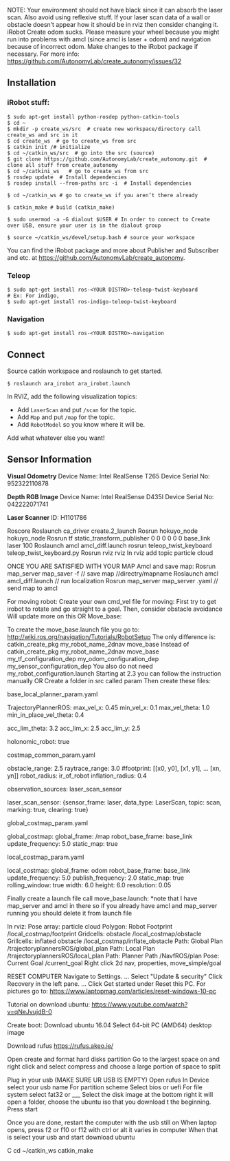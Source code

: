 NOTE: 
Your environment should not have black since it can absorb the laser scan. Also avoid using reflexive stuff. If your laser scan data of a wall or obstacle doesn’t appear how it should be in rviz then consider changing it.
iRobot Create odom sucks. Please measure your wheel because you might run into problems with amcl (since amcl is laser + odom) and navigation because of incorrect odom. Make changes to the iRobot package if necessary. For more info: https://github.com/AutonomyLab/create_autonomy/issues/32


## Installation

### iRobot stuff:
```shell
$ sudo apt-get install python-rosdep python-catkin-tools
$ cd ~
$ mkdir -p create_ws/src  # create new workspace/directory call create_ws and src in it
$ cd create_ws  # go to create_ws from src
$ catkin init /# initialize
$ cd ~/catkin_ws/src  # go into the src (source)
$ git clone https://github.com/AutonomyLab/create_autonomy.git  # clone all stuff from create_autonomy
$ cd ~/catkini_ws   # go to create_ws from src
$ rosdep update  # Install dependencies
$ rosdep install --from-paths src -i  # Install dependencies

$ cd ~/catkin_ws # go to create_ws if you aren’t there already

$ catkin_make # build (catkin_make)

$ sudo usermod -a -G dialout $USER # In order to connect to Create over USB, ensure your user is in the dialout group

$ source ~/catkin_ws/devel/setup.bash # source your workspace
```


You can find the iRobot package and more about Publisher and Subscriber and etc. at https://github.com/AutonomyLab/create_autonomy.

### Teleop

```shell
$ sudo apt-get install ros-<YOUR DISTRO>-teleop-twist-keyboard 
# Ex: For indigo, 
$ sudo apt-get install ros-indigo-teleop-twist-keyboard 
```

### Navigation

```shell
$ sudo apt-get install ros-<YOUR DISTRO>-navigation
```


## Connect

Source catkin workspace and roslaunch to get started.

```shell
$ roslaunch ara_irobot ara_irobot.launch
```

In RVIZ, add the following visualization topics:

- Add `LaserScan` and put `/scan` for the topic.
- Add `Map` and put `/map` for the topic.
- Add `RobotModel` so you know where it will be.


Add what whatever else you want!

## Sensor Information

**Visual Odometry**
Device Name: Intel RealSense T265
Device Serial No: 952322110878

**Depth RGB Image**
Device Name: Intel RealSense D435I
Device Serial No: 042222071741

**Laser Scanner**
ID: H1101786


Roscore 
Roslaunch ca_driver create.2_launch
Rosrun hokuyo_node hokuyo_node
Rosrun tf static_transform_publisher 0 0 0 0 0 0 base_link laser 100
Roslaunch amcl amcl_diff.launch
rosrun teleop_twist_keyboard teleop_twist_keyboard.py
Rosrun rviz rviz
In rviz add topic particle cloud


ONCE YOU ARE SATISFIED WITH YOUR MAP
Amcl and save map:
Rosrun map_server map_saver -f <map name>  // save map /<directory>/directry/mapname
Roslaunch amcl amcl_diff.launch // run localization
Rosrun map_server map_server <map name>.yaml  // send map to amcl

For moving robot:
Create your own cmd_vel file for moving:
First try to get irobot to rotate and go straight to a goal. Then, consider obstacle avoidance
Will update more on this
            OR
Move_base:

To create the move_base.launch file you go to:
http://wiki.ros.org/navigation/Tutorials/RobotSetup
The only difference is:
catkin_create_pkg my_robot_name_2dnav move_base
Instead of
catkin_create_pkg my_robot_name_2dnav move_base my_tf_configuration_dep my_odom_configuration_dep my_sensor_configuration_dep
You also do not need my_robot_configuration.launch
Starting at 2.3 you can follow the instruction manually
    OR
Create a folder in src called param
Then create these files:

base_local_planner_param.yaml

TrajectoryPlannerROS:
 max_vel_x: 0.45
min_vel_x: 0.1
max_vel_theta: 1.0
min_in_place_vel_theta: 0.4

acc_lim_theta: 3.2
acc_lim_x: 2.5
acc_lim_y: 2.5

holonomic_robot: true

costmap_common_param.yaml

obstacle_range: 2.5
raytrace_range: 3.0
#footprint: [[x0, y0], [x1, y1], ... [xn, yn]]
robot_radius: ir_of_robot
inflation_radius: 0.4

observation_sources: laser_scan_sensor

laser_scan_sensor: {sensor_frame: laser, data_type: LaserScan, topic: scan, marking: true, clearing: true}

global_costmap_param.yaml

global_costmap:
  global_frame: /map
  robot_base_frame: base_link
  update_frequency: 5.0
  static_map: true

local_costmap_param.yaml

 local_costmap:
global_frame: odom
robot_base_frame: base_link
update_frequency: 5.0
publish_frequency: 2.0
static_map: true
rolling_window: true
width: 6.0
height: 6.0
resolution: 0.05

Finally create a launch file call move_base.launch: *note that I have map_server and amcl in there so if you already have amcl and map_server running you should delete it from launch file
<launch>

   <master auto="start"/>
   
   <!-- Run the map server -->
  <node name="map_server" pkg="map_server" type="map_server" args="$(find my_robot_name_2dnav)/map/my_map.yaml"/>
  <!--- Run AMCL -->
<include file="$(find amcl)/examples/amcl_diff.launch" />

   <node pkg="move_base" type="move_base" respawn="false" name="move_base" output="screen">
   <!-- change controller frequency in case it is running in circles-->
    <rosparam file="$(find my_robot_name_2dnav)/param/costmap_common_params.yaml" command="load" ns="global_costmap" />
    <rosparam file="$(find my_robot_name_2dnav)/param/costmap_common_params.yaml" command="load" ns="local_costmap" />
    <rosparam file="$(find my_robot_name_2dnav)/param/local_costmap_params.yaml" command="load" />
    <rosparam file="$(find my_robot_name_2dnav)/param/global_costmap_params.yaml" command="load" />
    <rosparam file="$(find my_robot_name_2dnav)/param/base_local_planner_params.yaml" command="load" />
 </node>

</launch>



In rviz:
Pose array: particle cloud
Polygon: Robot Footprint /local_costmap/footprint
Gridcells: obstacle /local_costmap/obstacle
Grillcells: inflated obstacle /local_costmap/inflate_obstacle
Path: Global Plan /trajectoryplannersROS/global_plan
Path: Local Plan /trajectoryplannersROS/local_plan
Path: Planner Path /NavfROS/plan
Pose: Current Goal /current_goal
Right click 2d nav, properties, move_simple/goal



RESET COMPUTER
Navigate to Settings. ...
Select "Update & security"
Click Recovery in the left pane. ...
Click Get started under Reset this PC.
For pictures go to:
https://www.laptopmag.com/articles/reset-windows-10-pc

Tutorial on download ubuntu:
https://www.youtube.com/watch?v=qNeJvujdB-0

Create boot:
Download ubuntu 16.04
Select 64-bit PC (AMD64) desktop image

Download rufus
https://rufus.akeo.ie/

Open create and format hard disks partition
Go to the largest space on and right click and select compress and choose a large portion of space to split

Plug in your usb (MAKE SURE UR USB IS EMPTY)
Open rufus
In Device select your usb name
For partition scheme
Select bios or uefi
For file system select fat32 or ___
Select the disk image at the bottom right it will open a folder, choose the ubuntu iso that you download t the beginning.
Press start

Once you are done, restart the computer with the usb still on
When laptop opens, press f2 or f10 or f12 with ctrl or alt it varies in computer
When that is select your usb and start download ubuntu


C cd ~/catkin_ws catkin_make 




